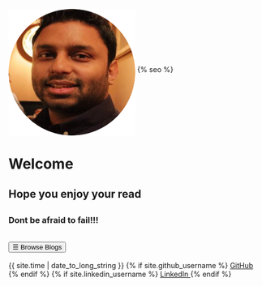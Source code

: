 <head>
<meta name="viewport" content="width=device-width, initial-scale=1">
<style>
/* The sidebar menu */
.sidebar {
  height: 100%; /* 100% Full-height */
  width: 0; /* 0 width - change this with JavaScript */
  position: fixed; /* Stay in place */
  z-index: 1; /* Stay on top */
  top: 0;
  left: 0;
  background-color: #111; /* Black*/
  overflow-x: hidden; /* Disable horizontal scroll */
  padding-top: 60px; /* Place content 60px from the top */
  transition: 0.5s; /* 0.5 second transition effect to slide in the sidebar */
}

/* The sidebar links */
.sidebar a {
  padding: 8px 8px 8px 32px;
  text-decoration: none;
  color: #818181;
  display: block;
  transition: 0.3s;
}

/* When you mouse over the navigation links, change their color */
.sidebar a:hover {
  color: #f1f1f1;
}

/* Position and style the close button (top right corner) */
.sidebar .closebtn {
  position: absolute;
  top: 0;
  right: 25px;
  font-size: 36px;
  margin-left: 50px;
}

/* The button used to open the sidebar */
.openbtn {
  font-size: 20px;
  cursor: pointer;
  background-color: #111;
  color: white;
  padding: 10px 15px;
  border: none;
}

.openbtn:hover {
  background-color: #444;
}

/* Style page content - use this if you want to push the page content to the right when you open the side navigation */
#main {
  transition: margin-left .5s; /* If you want a transition effect */
  padding: 20px;
}

/* On smaller screens, where height is less than 450px, change the style of the sidenav (less padding and a smaller font size) */
@media screen and (max-height: 450px) {
  .sidebar {padding-top: 15px;}
  .sidebar a {font-size: 18px;}
}
</style>

<script>
/* Set the width of the sidebar to 250px and the left margin of the page content to 250px */
function openNav() {
  document.getElementById("mySidebar").style.width = "450px";
  document.getElementById("main").style.marginLeft = "250px";
}

/* Set the width of the sidebar to 0 and the left margin of the page content to 0 */
function closeNav() {
  document.getElementById("mySidebar").style.width = "0";
  document.getElementById("main").style.marginLeft = "0";
}
</script>

</head>

<link rel="stylesheet" href="//maxcdn.bootstrapcdn.com/font-awesome/4.3.0/css/font-awesome.min.css">

<div id="main">

<img src="./img/logo.png" alt="Arvin Bhurtun" width="250" height="250" align="middle">
 {% seo %}

<h1>Welcome</h1>

<h2>Hope you enjoy your read<h2>

<h3>Dont be afraid to fail!!!</h3>

<div id="mySidebar" class="sidebar">
  <a href="javascript:void(0)" class="closebtn" onclick="closeNav()">&times;</a>
  <a href="blogs/trunkBasedDevelopment.html">Trunk Based Development</a>
  <a href="blogs/managingCrossTeamDependencies.html">Managing Cross Team Dependencies</a>
  <a href="blogs/goodTechLead.html">Good Tech Lead</a>
  <a href="blogs/debugAWSLambda.html">Debug AWS Lambda using VsCode</a>
  <a href="blogs/awsSamNetCore.html">AWS SAM .Net Core</a>
  <a href="blogs/aspnetCoreAwsLambdaServerless.html">Aspnet-core Aws-lambda Serverless</a>
  <a href="blogs/dockerFundamentals.html">Docker tutorial</a>
  <a href="blogs/enzymeTDD.html">Quick Enzyme TDD</a>
  <a href="blogs/jestTDD.html">Quick Jest TDD</a>
  <a href="blogs/jestVSmocha.html">Jest vs Mocha</a>
  <a href="blogs/keepingSecrets.html">Keeping Secrets</a>
  <a href="blogs/testQuality.html">Test Quality</a>
  <a href="blogs/pairProgramming.html">Pair Programming</a>
  <a href="blogs/migrateRepoFromTfsToGithub.html">Migrate repository from TFS to Github</a>
  <a href="blogs/awsECSDocker.html">AWS ECS and Docker Quick Guide</a>
  <a href="blogs/1-1.html">The 1-1s</a>
  <a href="blogs/em.html">The Engineering Manager</a>
  <a href="blogs/juniorMidSenior.html">Junior Mid Senior Developers</a>
  <a href="blogs/doingDevOpsRight.html">Doing DevOps Right!</a>
    <a href="blogs/ContinuosDelivery.html">Continuos Delivery</a>
</div>

<br>
  <button class="openbtn" onclick="openNav()">&#9776; Browse Blogs</button>
<br>
<br>

<div class="pad">
  {{ site.time | date_to_long_string }}
  {% if site.github_username %}
      <a href="https://github.com/{{ site.github_username }}">
        <i class="fa fa-github"></i> GitHub
      </a>
  {% endif %}
  {% if site.linkedin_username %}
      <a href="https://linkedin.com/in/{{ site.linkedin_username }}">
        <i class="fa fa-linkedin"></i> LinkedIn
      </a>
  {% endif %}
</div>